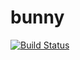 # bunny

[![Build Status](https://travis-ci.org/KyoriPowered/bunny.svg?branch=master)](https://travis-ci.org/KyoriPowered/bunny)
